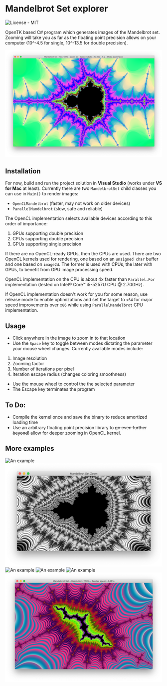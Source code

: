 Mandelbrot Set explorer
=============
![License - MIT](https://img.shields.io/github/license/JakuJ/mandelbrot-set-explorer.svg)

OpenTK based C# program which generates images of the Mandelbrot set. Zooming will take you as far as the floating point precision allows on your computer (10^-4.5 for single, 10^-13.5 for double precision).

![An example](./Examples/brot.png?raw=true "An example image")

Installation
------

For now, build and run the project solution in **Visual Studio** (works under **VS for Mac** at least). Currently there are two `MandelbrotSet` child classes you can use in `Main()` to render images:

* `OpenCLMandelbrot` (faster, may not work on older devices)
* `ParallelMandelbrot` (slow, safe and reliable)

The OpenCL implementation selects available devices according to this order of importance:

1. GPUs supporting double precision
2. CPUs supporting double precision
3. GPUs supporting single precision

If there are no OpenCL-ready GPUs, then the CPUs are used. There are two OpenCL kernels used for rendering, one based on an `unsigned char` buffer and one based on `image2d`. The former is used with CPUs, the later with GPUs, to benefit from GPU image processing speed.

OpenCL implementation on the CPU is about 4x faster than `Parallel.For` implementation (tested on Intel® Core™ i5-5257U CPU @ 2.70GHz).

If OpenCL implementation doesn't work for you for some reason, use release mode to enable optimizations and set the target to `x64` for major speed improvements over `x86` while using `ParallelMandelbrot` CPU implementation.

Usage
------

* Click anywhere in the image to zoom in to that location
* Use the `Space` key to toggle between modes dictating the parameter your mouse wheel changes. Currently available modes include:
1. Image resolution
2. Zooming factor
3. Number of iterations per pixel
4. Iteration escape radius (changes coloring smoothness)
* Use the mouse wheel to control the the selected parameter
* The Escape key terminates the program

To Do:
-----
* Compile the kernel once and save the binary to reduce amortized loading time
* Use an arbitrary floating point precision library to ~~go even further beyond!~~ allow for deeper zooming in OpenCL kernel.

More examples
----

![An example](./Examples/math_is_beautiful.png?raw=true "Isn't math beautiful?")
![An example](./Examples/black_and_white.png?raw=true "A black and white rendering")
![An example](./Examples/swastika.png?raw=true "I think I've already seen this somewhere")
![An example](./Examples/minibrot.png?raw=true "A Minibrot - an example of fractal self-similarity")
![An example](./Examples/virus.png?raw=true "This one's shaped like some virus")
![An example](./Examples/rift.png?raw=true "A rift")